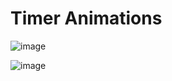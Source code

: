 # Timer Animations


![image](https://user-images.githubusercontent.com/57004104/135743498-a845fa96-554c-4f6c-a0a6-6a2be5b9049c.png)


![image](https://user-images.githubusercontent.com/57004104/135743527-04439740-5303-4e71-9c0b-f22d662702a7.png)
